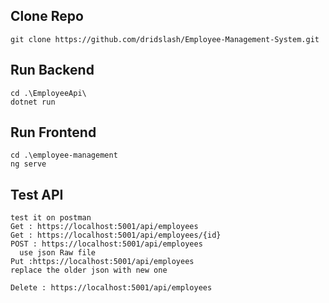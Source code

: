 Clone Repo
----------
```
git clone https://github.com/dridslash/Employee-Management-System.git
```

Run Backend
-----------
```
cd .\EmployeeApi\
dotnet run
````

Run Frontend
-----------
```
cd .\employee-management
ng serve
```

Test API
-------------
```
test it on postman
Get : https://localhost:5001/api/employees
Get : https://localhost:5001/api/employees/{id}
POST : https://localhost:5001/api/employees
  use json Raw file
Put :https://localhost:5001/api/employees
replace the older json with new one

Delete : https://localhost:5001/api/employees
```
